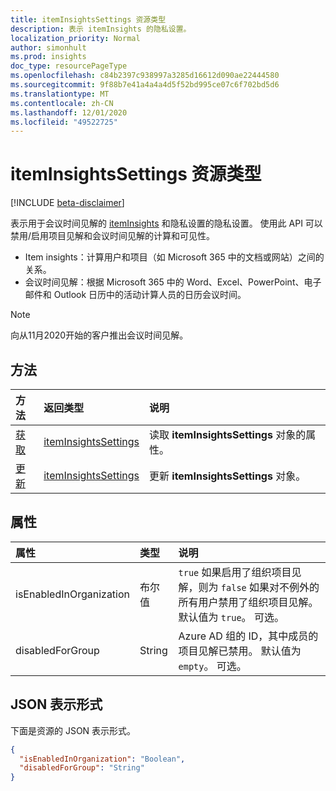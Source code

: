 ```yaml
---
title: itemInsightsSettings 资源类型
description: 表示 itemInsights 的隐私设置。
localization_priority: Normal
author: simonhult
ms.prod: insights
doc_type: resourcePageType
ms.openlocfilehash: c84b2397c938997a3285d16612d090ae22444580
ms.sourcegitcommit: 9f88b7e41a4a4a4d5f52bd995ce07c6f702bd5d6
ms.translationtype: MT
ms.contentlocale: zh-CN
ms.lasthandoff: 12/01/2020
ms.locfileid: "49522725"
---
```

# <a name="iteminsightssettings-resource-type"></a>itemInsightsSettings 资源类型

[!INCLUDE [beta-disclaimer](../../includes/beta-disclaimer.md)]

表示用于会议时间见解的 [itemInsights](iteminsights.md) 和隐私设置的隐私设置。 使用此 API 可以禁用/启用项目见解和会议时间见解的计算和可见性。 

- Item insights：计算用户和项目（如 Microsoft 365 中的文档或网站）之间的关系。  
- 会议时间见解：根据 Microsoft 365 中的 Word、Excel、PowerPoint、电子邮件和 Outlook 日历中的活动计算人员的日历会议时间。

> [!NOTE]
> 向从11月2020开始的客户推出会议时间见解。 

## <a name="methods"></a>方法

| 方法       | 返回类型 | 说明 |
|:-------------------------------------------------------------|:----------------------------------------------|:-----------------------------------------------------------------|
| [获取](../api/iteminsightssettings-get.md)| [itemInsightsSettings](iteminsightssettings.md) | 读取 **itemInsightsSettings** 对象的属性。 |
| [更新](../api/iteminsightssettings-update.md)| [itemInsightsSettings](iteminsightssettings.md) | 更新 **itemInsightsSettings** 对象。|


## <a name="properties"></a>属性
| 属性   | 类型|说明|
|:---------------|:--------|:----------|
|isEnabledInOrganization|布尔值| `true` 如果启用了组织项目见解，则为 `false` 如果对不例外的所有用户禁用了组织项目见解。 默认值为 `true`。 可选。|
|disabledForGroup|String| Azure AD 组的 ID，其中成员的项目见解已禁用。 默认值为 `empty`。 可选。|

## <a name="json-representation"></a>JSON 表示形式

下面是资源的 JSON 表示形式。
<!-- {
  "blockType": "resource",
  "optionalProperties": [],
  "@odata.type": "microsoft.graph.itemInsightsSettings"
}-->

```json
{
  "isEnabledInOrganization": "Boolean",
  "disabledForGroup": "String"
}
```


